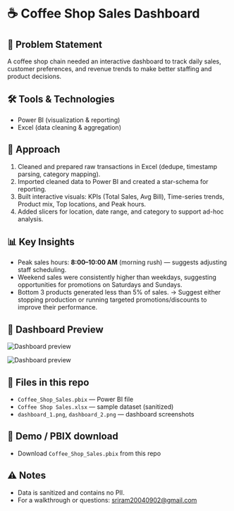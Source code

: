 # ☕ Coffee Shop Sales Dashboard

## 📌 Problem Statement
A coffee shop chain needed an interactive dashboard to track daily sales, customer preferences, and revenue trends to make better staffing and product decisions.

## 🛠 Tools & Technologies
- Power BI (visualization & reporting)  
- Excel (data cleaning & aggregation)

## 🔄 Approach
1. Cleaned and prepared raw transactions in Excel (dedupe, timestamp parsing, category mapping).  
2. Imported cleaned data to Power BI and created a star-schema for reporting.  
3. Built interactive visuals: KPIs (Total Sales, Avg Bill), Time-series trends, Product mix, Top locations, and Peak hours.  
4. Added slicers for location, date range, and category to support ad-hoc analysis.

## 📊 Key Insights
- Peak sales hours: **8:00–10:00 AM** (morning rush) — suggests adjusting staff scheduling.
- Weekend sales were consistently higher than weekdays, suggesting opportunities for promotions on Saturdays and Sundays.
- Bottom 3 products generated less than 5% of sales. → Suggest either stopping production or running targeted promotions/discounts to improve their performance.

## 📸 Dashboard Preview
![Dashboard preview](./dashboard_1.png)

![Dashboard preview](./dashboard_2.png)

## 📂 Files in this repo
- `Coffee_Shop_Sales.pbix` — Power BI file  
- `Coffee Shop Sales.xlsx` — sample dataset (sanitized)  
- `dashboard_1.png`, `dashboard_2.png` — dashboard screenshots

## 🔗 Demo / PBIX download
- Download `Coffee_Shop_Sales.pbix` from this repo  


## ⚠️ Notes
- Data is sanitized and contains no PII.  
- For a walkthrough or questions: sriram20040902@gmail.com
